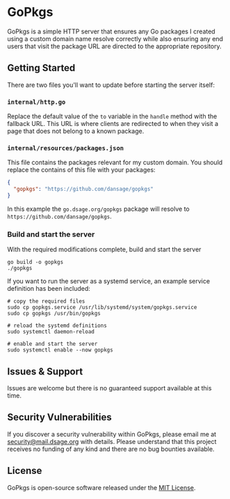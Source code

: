# GoPkgs
GoPkgs is a simple HTTP server that ensures any Go packages I created using a custom domain name resolve correctly while
also ensuring any end users that visit the package URL are directed to the appropriate repository.

## Getting Started
There are two files you'll want to update before starting the server itself:

### `internal/http.go`
Replace the default value of the `to` variable in the `handle` method with the fallback URL. This URL is where clients
are redirected to when they visit a page that does not belong to a known package.

### `internal/resources/packages.json`
This file contains the packages relevant for my custom domain. You should replace the contains of this file with your
packages:

```json
{
  "gopkgs": "https://github.com/dansage/gopkgs"
}
```

In this example the `go.dsage.org/gopkgs` package will resolve to `https://github.com/dansage/gopkgs`.

### Build and start the server
With the required modifications complete, build and start the server
```shell
go build -o gopkgs
./gopkgs
```

If you want to run the server as a systemd service, an example service definition has been included:

```shell
# copy the required files
sudo cp gopkgs.service /usr/lib/systemd/system/gopkgs.service
sudo cp gopkgs /usr/bin/gopkgs

# reload the systemd definitions
sudo systemctl daemon-reload

# enable and start the server
sudo systemctl enable --now gopkgs
```

## Issues & Support
Issues are welcome but there is no guaranteed support available at this time.

## Security Vulnerabilities
If you discover a security vulnerability within GoPkgs, please email me at [security@mail.dsage.org][1] with
details. Please understand that this project receives no funding of any kind and there are no bug bounties available.

## License
GoPkgs is open-source software released under the [MIT License][2].

[1]: mailto:security@mail.dsage.org
[2]: https://choosealicense.com/licenses/mit/
